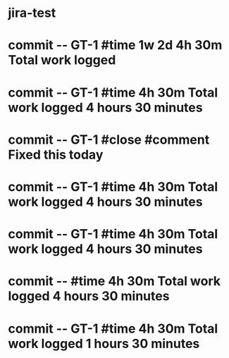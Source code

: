 # jira-test
# commit -- GT-1 #time 1w 2d 4h 30m Total work logged
# commit -- GT-1 #time 4h 30m Total work logged 4 hours 30 minutes
# commit -- GT-1 #close #comment Fixed this today
# commit -- GT-1 #time 4h 30m Total work logged 4 hours 30 minutes
# commit -- GT-1 #time 4h 30m Total work logged 4 hours 30 minutes
# commit -- #time 4h 30m Total work logged 4 hours 30 minutes
# commit -- GT-1 #time 4h 30m Total work logged 1 hours 30 minutes
